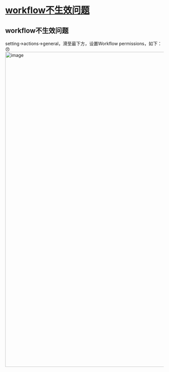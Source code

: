 # [workflow不生效问题](https://github.com/Winniekun/article/issues/2)

## workflow不生效问题
setting->actions->general，滑至最下方，设置Workflow permissions，如下：:angry:
<img width="1000" alt="image" src="https://user-images.githubusercontent.com/19886738/221485792-9987d490-4f6f-4603-9c04-9ec99b4729f2.png">

